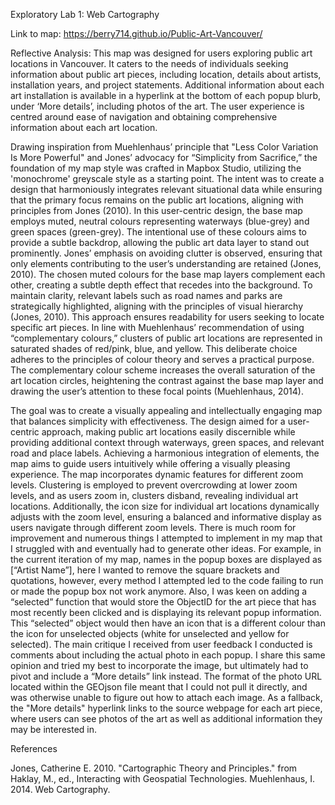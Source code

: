 Exploratory Lab 1: Web Cartography

Link to map: https://berry714.github.io/Public-Art-Vancouver/

Reflective Analysis: 
This map was designed for users exploring public art locations in Vancouver. It caters to the needs of individuals seeking information about public art pieces, including location, details about artists, installation years, and project statements. Additional information about each art installation is available in a hyperlink at the bottom of each popup blurb, under ‘More details’, including photos of the art. The user experience is centred around ease of navigation and obtaining comprehensive information about each art location. 

Drawing inspiration from Muehlenhaus’ principle that "Less Color Variation Is More Powerful" and Jones’ advocacy for “Simplicity from Sacrifice,” the foundation of my map style was crafted in Mapbox Studio, utilizing the 'monochrome' greyscale style as a starting point. The intent was to create a design that harmoniously integrates relevant situational data while ensuring that the primary focus remains on the public art locations, aligning with principles from Jones (2010). In this user-centric design, the base map employs muted, neutral colours representing waterways (blue-grey) and green spaces (green-grey). The intentional use of these colours aims to provide a subtle backdrop, allowing the public art data layer to stand out prominently. Jones’ emphasis on avoiding clutter is observed, ensuring that only elements contributing to the user’s understanding are retained (Jones, 2010). The chosen muted colours for the base map layers complement each other, creating a subtle depth effect that recedes into the background. To maintain clarity, relevant labels such as road names and parks are strategically highlighted, aligning with the principles of visual hierarchy (Jones, 2010). This approach ensures readability for users seeking to locate specific art pieces. In line with Muehlenhaus’ recommendation of using “complementary colours,” clusters of public art locations are represented in saturated shades of red/pink, blue, and yellow. This deliberate choice adheres to the principles of colour theory and serves a practical purpose. The complementary colour scheme increases the overall saturation of the art location circles, heightening the contrast against the base map layer and drawing the user’s attention to these focal points (Muehlenhaus, 2014).

The goal was to create a visually appealing and intellectually engaging map that balances simplicity with effectiveness. The design aimed for a user-centric approach, making public art locations easily discernible while providing additional context through waterways, green spaces, and relevant road and place labels. Achieving a harmonious integration of elements, the map aims to guide users intuitively while offering a visually pleasing experience. The map incorporates dynamic features for different zoom levels. Clustering is employed to prevent overcrowding at lower zoom levels, and as users zoom in, clusters disband, revealing individual art locations. Additionally, the icon size for individual art locations dynamically adjusts with the zoom level, ensuring a balanced and informative display as users navigate through different zoom levels. There is much room for improvement and numerous things I attempted to implement in my map that I struggled with and eventually had to generate other ideas. For example, in the current iteration of my map, names in the popup boxes are displayed as [“Artist Name”], here I wanted to remove the square brackets and quotations, however, every method I attempted led to the code failing to run or made the popup box not work anymore. Also, I was keen on adding a “selected” function that would store the ObjectID for the art piece that has most recently been clicked and is displaying its relevant popup information. This “selected” object would then have an icon that is a different colour than the icon for unselected objects (white for unselected and yellow for selected). The main critique I received from user feedback I conducted is comments about including the actual photo in each popup. I share this same opinion and tried my best to incorporate the image, but ultimately had to pivot and include a “More details” link instead. The format of the photo URL located within the GEOjson file meant that I could not pull it directly, and was otherwise unable to figure out how to attach each image. As a fallback, the "More details" hyperlink links to the source webpage for each art piece, where users can see photos of the art as well as additional information they may be interested in.


References

Jones, Catherine E. 2010. "Cartographic Theory and Principles." from Haklay, M., ed., Interacting with Geospatial Technologies.
Muehlenhaus, I. 2014. Web Cartography.
